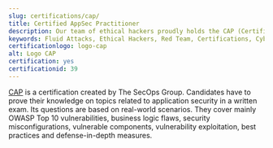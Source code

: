 ```yaml
---
slug: certifications/cap/
title: Certified AppSec Practitioner
description: Our team of ethical hackers proudly holds the CAP (Certified AppSec Practitioner) certification, among many others.
keywords: Fluid Attacks, Ethical Hackers, Red Team, Certifications, Cybersecurity, Pentesters, Whitehat Hackers, CAP
certificationlogo: logo-cap
alt: Logo CAP
certification: yes
certificationid: 39
---
```


[CAP](https://secops.group/product/certified-application-security-practitioner/)
is a certification created by The SecOps Group.
Candidates have to prove their knowledge
on topics related to application security in a written exam.
Its questions are based on real-world scenarios.
They cover mainly OWASP Top 10 vulnerabilities,
business logic flaws,
security misconfigurations,
vulnerable components,
vulnerability exploitation,
best practices
and defense-in-depth measures.
